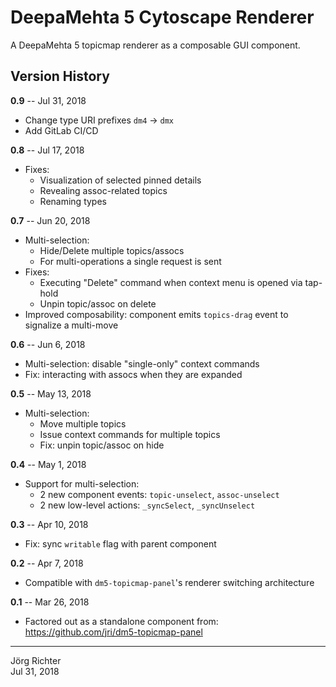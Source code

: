 # DeepaMehta 5 Cytoscape Renderer

A DeepaMehta 5 topicmap renderer as a composable GUI component.

## Version History

**0.9** -- Jul 31, 2018

* Change type URI prefixes `dm4` -> `dmx`
* Add GitLab CI/CD

**0.8** -- Jul 17, 2018

* Fixes:
    * Visualization of selected pinned details
    * Revealing assoc-related topics
    * Renaming types

**0.7** -- Jun 20, 2018

* Multi-selection:
    * Hide/Delete multiple topics/assocs
    * For multi-operations a single request is sent
* Fixes:
    * Executing "Delete" command when context menu is opened via tap-hold
    * Unpin topic/assoc on delete
* Improved composability: component emits `topics-drag` event to signalize a multi-move

**0.6** -- Jun 6, 2018

* Multi-selection: disable "single-only" context commands
* Fix: interacting with assocs when they are expanded

**0.5** -- May 13, 2018

* Multi-selection:
    * Move multiple topics
    * Issue context commands for multiple topics
    * Fix: unpin topic/assoc on hide

**0.4** -- May 1, 2018

* Support for multi-selection:
    * 2 new component events: `topic-unselect`, `assoc-unselect`
    * 2 new low-level actions: `_syncSelect`, `_syncUnselect`

**0.3** -- Apr 10, 2018

* Fix: sync `writable` flag with parent component

**0.2** -- Apr 7, 2018

* Compatible with `dm5-topicmap-panel`'s renderer switching architecture

**0.1** -- Mar 26, 2018

* Factored out as a standalone component from:  
  https://github.com/jri/dm5-topicmap-panel

------------
Jörg Richter  
Jul 31, 2018
